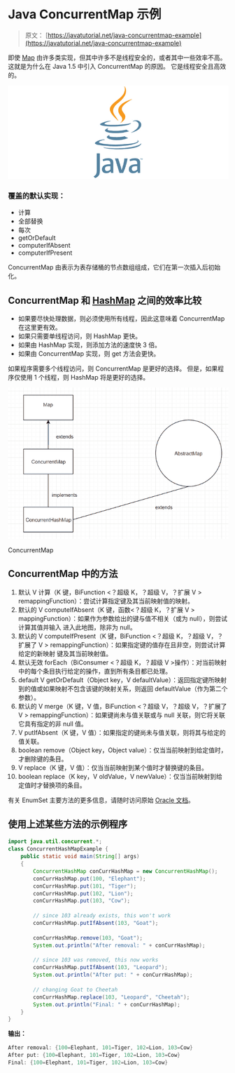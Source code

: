 # Java ConcurrentMap 示例

> 原文： [https://javatutorial.net/java-concurrentmap-example](https://javatutorial.net/java-concurrentmap-example)

即使 [Map](https://docs.oracle.com/javase/7/docs/api/java/util/Map.html) 由许多类实现，但其中许多不是线程安全的，或者其中一些效率不高。 这就是为什么在 Java 1.5 中引入 ConcurrentMap 的原因。 它是线程安全且高效的。

![java-featured-image](img/e0db051dedc1179e7424b6d998a6a772.jpg)

### 覆盖的默认实现：

*   计算
*   全部替换
*   每次
*   getOrDefault
*   computerIfAbsent
*   computerIfPresent

ConcurrentMap 由表示为表存储桶的节点数组组成，它们在第一次插入后初始化。

## ConcurrentMap 和 [HashMap](https://javatutorial.net/java-hashmap-example) 之间的效率比较

*   如果要尽快处理数据，则必须使用所有线程，因此这意味着 ConcurrentMap 在这里更有效。
*   如果只需要单线程访问，则 HashMap 更快。
*   如果由 HashMap 实现，则添加方法的速度快 3 倍。
*   如果由 ConcurrentMap 实现，则 get 方法会更快。

如果程序需要多个线程访问，则 ConcurrentMap 是更好的选择。 但是，如果程序仅使用 1 个线程，则 HashMap 将是更好的选择。

![ConcurrentMap](img/9f5c84d109868d4a53f616e2982c5aa7.jpg)

ConcurrentMap

## ConcurrentMap 中的方法

1.  默认 V 计算（K 键，BiFunction &lt;？超级 K，？超级 V，？扩展 V &gt; remappingFunction）：尝试计算指定键及其当前映射值的映射。
2.  默认的 V computeIfAbsent（K 键，函数&lt;？超级 K，？扩展 V &gt; mappingFunction）：如果作为参数给出的键与值不相关（或为 null），则尝试计算其值并输入 进入此地图，除非为 null。
3.  默认的 V computeIfPresent（K 键，BiFunction &lt;？超级 K，？超级 V，？扩展了 V &gt; remappingFunction）：如果指定键的值存在且非空，则尝试计算给定的新映射 键及其当前映射值。
4.  默认无效 forEach（BiConsumer &lt;？超级 K，？超级 V &gt;操作）：对当前映射中的每个条目执行给定的操作，直到所有条目都已处理。
5.  default V getOrDefault（Object key，V defaultValue）：返回指定键所映射到的值或如果映射不包含该键的映射关系，则返回 defaultValue（作为第二个参数）。
6.  默认的 V merge（K 键，V 值，BiFunction &lt;？超级 V，？超级 V，？扩展了 V &gt; remappingFunction）：如果键尚未与值关联或与 null 关联，则它将关联 它具有指定的非 null 值。
7.  V putIfAbsent（K 键，V 值）：如果指定的键尚未与值关联，则将其与给定的值关联。
8.  boolean remove（Object key，Object value）：仅当当前映射到给定值时，才删除键的条目。
9.  V replace（K 键，V 值）：仅当当前映射到某个值时才替换键的条目。
10.  boolean replace（K key，V oldValue，V newValue）：仅当当前映射到给定值时才替换项的条目。

有关 EnumSet 主要方法的更多信息，请随时访问原始 [Oracle 文档](https://docs.oracle.com/javase/8/docs/api/java/util/concurrent/ConcurrentMap.html)。

## **使用上述某些方法的示例程序**

```java
import java.util.concurrent.*; 
class ConcurrentHashMapExample { 
    public static void main(String[] args) 
    { 
        ConcurrentHashMap conCurrHashMap = new ConcurrentHashMap(); 
        conCurrHashMap.put(100, "Elephant"); 
        conCurrHashMap.put(101, "Tiger"); 
        conCurrHashMap.put(102, "Lion"); 
        conCurrHashMap.put(103, "Cow"); 

        // since 103 already exists, this won't work
        conCurrHashMap.putIfAbsent(103, "Goat"); 

        conCurrHashMap.remove(103, "Goat"); 
        System.out.println("After removal: " + conCurrHashMap);

        // since 103 was removed, this now works
        conCurrHashMap.putIfAbsent(103, "Leopard"); 
        System.out.println("After put: " + conCurrHashMap);

        // changing Goat to Cheetah
        conCurrHashMap.replace(103, "Leopard", "Cheetah"); 
        System.out.println("Final: " + conCurrHashMap); 
    } 
}
```

**输出：**

```java
After removal: {100=Elephant, 101=Tiger, 102=Lion, 103=Cow}
After put: {100=Elephant, 101=Tiger, 102=Lion, 103=Cow}
Final: {100=Elephant, 101=Tiger, 102=Lion, 103=Cow}
```